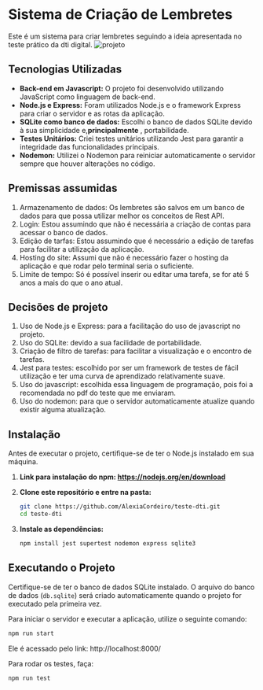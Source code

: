 # Sistema de Criação de Lembretes

Este é um sistema para criar lembretes seguindo a ideia apresentada no teste prático da dti digital.
![projeto](https://github.com/AlexiaCordeiro/teste-dti/assets/84211729/75e206e4-7fd7-4d96-883b-87fd2c38bae7)

## Tecnologias Utilizadas

- **Back-end em Javascript:** O projeto foi desenvolvido utilizando JavaScript como linguagem de back-end.
- **Node.js e Express:** Foram utilizados Node.js e o framework Express para criar o servidor e as rotas da aplicação.
- **SQLite como banco de dados:** Escolhi o banco de dados SQLite devido à sua simplicidade e,**principalmente** , portabilidade.
- **Testes Unitários:** Criei testes unitários utilizando Jest para garantir a integridade das funcionalidades principais.
- **Nodemon:** Utilizei o Nodemon para reiniciar automaticamente o servidor sempre que houver alterações no código.

## Premissas assumidas
1. Armazenamento de dados: Os lembretes são salvos em um banco de dados para que possa utilizar melhor os conceitos de Rest API.
2. Login: Estou assumindo que não é necessária a criação de contas para acessar o banco de dados.
3. Edição de tarfas: Estou assumindo que é necessário a edição de tarefas para facilitar a utilização da aplicação.
4. Hosting do site: Assumi que não é necessário fazer o hosting da aplicação e que rodar pelo terminal seria o suficiente.
5. Limite de tempo: Só é possível inserir ou editar uma tarefa, se for até 5 anos a mais do que o ano atual.

## Decisões de projeto
1. Uso de Node.js e Express: para a facilitação do uso de javascript no projeto.
2. Uso do SQLite: devido a sua facilidade de portabilidade.
3. Criação de filtro de tarefas: para facilitar a visualização e o encontro de tarefas.
4. Jest para testes: escolhido por ser um framework de testes de fácil utilização e ter uma curva de aprendizado relativamente suave.
5. Uso do javascript: escolhida essa linguagem de programação, pois foi a recomendada no pdf do teste que me enviaram.
6. Uso do nodemon: para que o servidor automaticamente atualize quando existir alguma atualização.

## Instalação

Antes de executar o projeto, certifique-se de ter o Node.js instalado em sua máquina.
1. **Link para instalação do npm: https://nodejs.org/en/download**
2. **Clone este repositório e entre na pasta:**

    ```bash
    git clone https://github.com/AlexiaCordeiro/teste-dti.git
    cd teste-dti
    ```

2. **Instale as dependências:**

    ```bash
    npm install jest supertest nodemon express sqlite3
    ```

## Executando o Projeto

Certifique-se de ter o banco de dados SQLite instalado. O arquivo do banco de dados (`db.sqlite`) será criado automaticamente quando o projeto for executado pela primeira vez.

Para iniciar o servidor e executar a aplicação, utilize o seguinte comando:

```bash
npm run start
```
Ele é acessado pelo link: http://localhost:8000/

Para rodar os testes, faça:

```bash
npm run test
```
